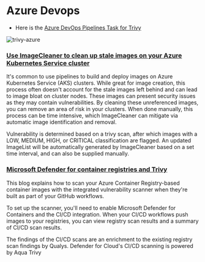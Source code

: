 # Azure Devops

- Here is the [Azure DevOps Pipelines Task for Trivy][action]

![trivy-azure](https://github.com/aquasecurity/trivy-azure-pipelines-task/blob/main/screenshot.png?raw=true)

### [Use ImageCleaner to clean up stale images on your Azure Kubernetes Service cluster][azure2]

It's common to use pipelines to build and deploy images on Azure Kubernetes Service (AKS) clusters. While great for image creation, this process often doesn't account for the stale images left behind and can lead to image bloat on cluster nodes. These images can present security issues as they may contain vulnerabilities. By cleaning these unreferenced images, you can remove an area of risk in your clusters. When done manually, this process can be time intensive, which ImageCleaner can mitigate via automatic image identification and removal.

 Vulnerability is determined based on a trivy scan, after which images with a LOW, MEDIUM, HIGH, or CRITICAL classification are flagged. An updated ImageList will be automatically generated by ImageCleaner based on a set time interval, and can also be supplied manually.
### [Microsoft Defender for container registries and Trivy][azure]

This blog explains how to scan your Azure Container Registry-based container images with the integrated vulnerability scanner when they're built as part of your GitHub workflows.

To set up the scanner, you'll need to enable Microsoft Defender for Containers and the CI/CD integration. When your CI/CD workflows push images to your registries, you can view registry scan results and a summary of CI/CD scan results.

The findings of the CI/CD scans are an enrichment to the existing registry scan findings by Qualys. Defender for Cloud's CI/CD scanning is powered by Aqua Trivy

[action]: https://github.com/aquasecurity/trivy-azure-pipelines-task
[azure]: https://docs.microsoft.com/en-us/azure/defender-for-cloud/defender-for-containers-cicd
[azure2]: https://docs.microsoft.com/en-us/azure/aks/image-cleaner?tabs=azure-cli

